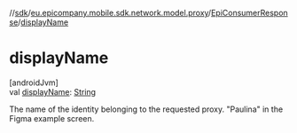 //[sdk](../../../index.md)/[eu.epicompany.mobile.sdk.network.model.proxy](../index.md)/[EpiConsumerResponse](index.md)/[displayName](display-name.md)

# displayName

[androidJvm]\
val [displayName](display-name.md): [String](https://kotlinlang.org/api/latest/jvm/stdlib/kotlin/-string/index.html)

The name of the identity belonging to the requested proxy. &quot;Paulina&quot; in the Figma example screen.
